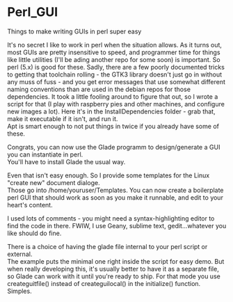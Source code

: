 # Perl_GUI
Things to make writing GUIs in perl super easy

It's no secret I like to work in perl when the situation allows.  As it turns out, most GUIs are pretty insensitive
to speed, and programmer time for things like little utilities (I'll be ading another repo for some soon) is important.
So perl (5.x) is good for these.
Sadly, there are a few poorly documented tricks to getting that toolchain rolling - the GTK3 library doesn't just go in
without any muss of fuss - and you get error messages that use somewhat different naming conventions than are used in
the debian repos for those dependencies.  It took a little fooling around to figure that out, so I wrote a script
for that (I play with raspberry pies and other machines, and configure new images a lot).  Here it's in the 
InstallDependencies folder - grab that, make it executable if it isn't, and run it.  
Apt is smart enough to not put things in twice if you already have some of these.

Congrats, you can now use the Glade programm to design/generate a GUI you can instantiate in perl.  
You'll have to install Glade the usual way.

Even that isn't easy enough.  So I provide some templates for the Linux "create new" document dialoge.  
Those go into /home/youruser/Templates.  You can now create a boilerplate perl GUI that should work 
as soon as you make it runnable, and edit to your heart's content.

I used lots of comments - you might need a syntax-highlighting editor to find the code in there.
FWIW, I use Geany, sublime text, gedit...whatever you like should do fine.

There is a choice of having the glade file internal to your perl script or external.  
The example puts the minimal one right inside the script for easy demo.  But when really developing this, it's
usually better to have it as a separate file, so Glade can work with it until you're ready to ship.  For that mode
you use createguitfile() instead of createguilocal() in the initialize() function.  Simples.
